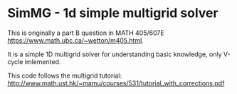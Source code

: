 # SimMG - 1d simple multigrid solver
This is originally a part B question in MATH 405/607E https://www.math.ubc.ca/~wetton/m405.html.


It is a simple 1D multigrid solver for understanding basic knowledge, only V-cycle imlemented. 


This code follows the multigrid tutorial: http://www.math.ust.hk/~mamu/courses/531/tutorial_with_corrections.pdf 
